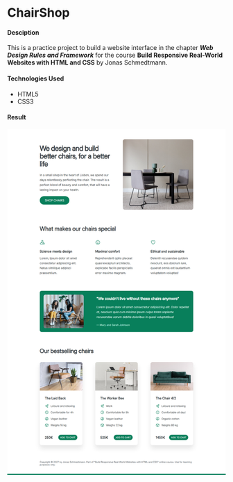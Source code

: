 # ChairShop

#### Desciption

This is a practice project to build a website interface in the chapter **_Web Design Rules and Framework_** for the course **Build Responsive Real-World Websites with HTML and CSS** by Jonas Schmedtmann.

#### Technologies Used

- HTML5
- CSS3

#### Result

![Result image](result.png)
